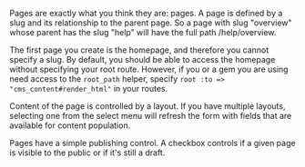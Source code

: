 Pages are exactly what you think they are: pages. A page is defined by a slug and its relationship to the parent page. So a page with slug "overview" whose parent has the slug "help" will have the full path /help/overview.

The first page you create is the homepage, and therefore you cannot specify a slug.  By default, you should be able to access the homepage without specifying your root route.  However, if you or a gem you are using need access to the `root_path` helper, specify `root :to => "cms_content#render_html"` in your routes.

Content of the page is controlled by a layout. If you have multiple layouts, selecting one from the select menu will refresh the form with fields that are available for content population.

Pages have a simple publishing control. A checkbox controls if a given page is visible to the public or if it's still a draft.
